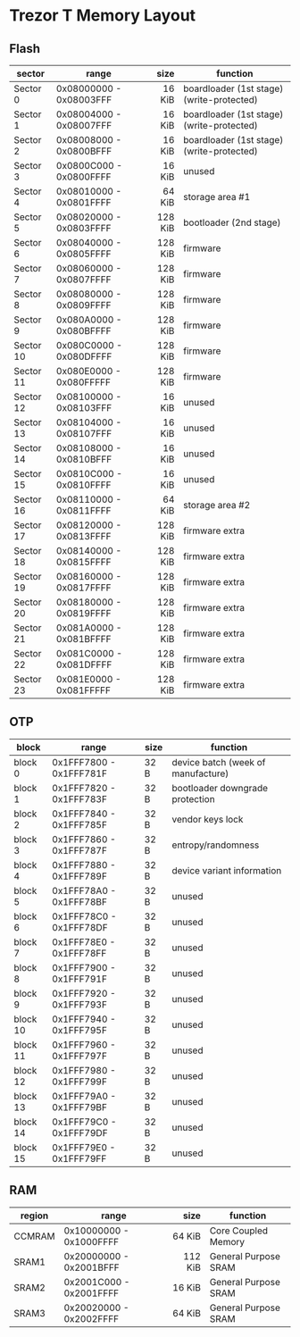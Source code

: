 # Trezor T Memory Layout

## Flash

| sector    | range                   |  size   | function
|-----------|-------------------------|--------:|----------------------
| Sector  0 | 0x08000000 - 0x08003FFF |  16 KiB | boardloader (1st stage) (write-protected)
| Sector  1 | 0x08004000 - 0x08007FFF |  16 KiB | boardloader (1st stage) (write-protected)
| Sector  2 | 0x08008000 - 0x0800BFFF |  16 KiB | boardloader (1st stage) (write-protected)
| Sector  3 | 0x0800C000 - 0x0800FFFF |  16 KiB | unused
| Sector  4 | 0x08010000 - 0x0801FFFF |  64 KiB | storage area #1
| Sector  5 | 0x08020000 - 0x0803FFFF | 128 KiB | bootloader (2nd stage)
| Sector  6 | 0x08040000 - 0x0805FFFF | 128 KiB | firmware
| Sector  7 | 0x08060000 - 0x0807FFFF | 128 KiB | firmware
| Sector  8 | 0x08080000 - 0x0809FFFF | 128 KiB | firmware
| Sector  9 | 0x080A0000 - 0x080BFFFF | 128 KiB | firmware
| Sector 10 | 0x080C0000 - 0x080DFFFF | 128 KiB | firmware
| Sector 11 | 0x080E0000 - 0x080FFFFF | 128 KiB | firmware
| Sector 12 | 0x08100000 - 0x08103FFF |  16 KiB | unused
| Sector 13 | 0x08104000 - 0x08107FFF |  16 KiB | unused
| Sector 14 | 0x08108000 - 0x0810BFFF |  16 KiB | unused
| Sector 15 | 0x0810C000 - 0x0810FFFF |  16 KiB | unused
| Sector 16 | 0x08110000 - 0x0811FFFF |  64 KiB | storage area #2
| Sector 17 | 0x08120000 - 0x0813FFFF | 128 KiB | firmware extra
| Sector 18 | 0x08140000 - 0x0815FFFF | 128 KiB | firmware extra
| Sector 19 | 0x08160000 - 0x0817FFFF | 128 KiB | firmware extra
| Sector 20 | 0x08180000 - 0x0819FFFF | 128 KiB | firmware extra
| Sector 21 | 0x081A0000 - 0x081BFFFF | 128 KiB | firmware extra
| Sector 22 | 0x081C0000 - 0x081DFFFF | 128 KiB | firmware extra
| Sector 23 | 0x081E0000 - 0x081FFFFF | 128 KiB | firmware extra

## OTP

| block    | range                   | size | function
|----------|-------------------------|------|--------------------------------
| block  0 | 0x1FFF7800 - 0x1FFF781F | 32 B | device batch (week of manufacture)
| block  1 | 0x1FFF7820 - 0x1FFF783F | 32 B | bootloader downgrade protection
| block  2 | 0x1FFF7840 - 0x1FFF785F | 32 B | vendor keys lock
| block  3 | 0x1FFF7860 - 0x1FFF787F | 32 B | entropy/randomness
| block  4 | 0x1FFF7880 - 0x1FFF789F | 32 B | device variant information
| block  5 | 0x1FFF78A0 - 0x1FFF78BF | 32 B | unused
| block  6 | 0x1FFF78C0 - 0x1FFF78DF | 32 B | unused
| block  7 | 0x1FFF78E0 - 0x1FFF78FF | 32 B | unused
| block  8 | 0x1FFF7900 - 0x1FFF791F | 32 B | unused
| block  9 | 0x1FFF7920 - 0x1FFF793F | 32 B | unused
| block 10 | 0x1FFF7940 - 0x1FFF795F | 32 B | unused
| block 11 | 0x1FFF7960 - 0x1FFF797F | 32 B | unused
| block 12 | 0x1FFF7980 - 0x1FFF799F | 32 B | unused
| block 13 | 0x1FFF79A0 - 0x1FFF79BF | 32 B | unused
| block 14 | 0x1FFF79C0 - 0x1FFF79DF | 32 B | unused
| block 15 | 0x1FFF79E0 - 0x1FFF79FF | 32 B | unused

## RAM

| region  | range                   |  size   | function
|---------|-------------------------|--------:|----------------------
| CCMRAM  | 0x10000000 - 0x1000FFFF |  64 KiB | Core Coupled Memory
| SRAM1   | 0x20000000 - 0x2001BFFF | 112 KiB | General Purpose SRAM
| SRAM2   | 0x2001C000 - 0x2001FFFF |  16 KiB | General Purpose SRAM
| SRAM3   | 0x20020000 - 0x2002FFFF |  64 KiB | General Purpose SRAM
